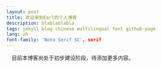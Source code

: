 ```yaml
---
layout: post
title: 欢迎来到Earl的个人博客
description: blablablabla
tags: jekyll blog chinese multilingual font github-page
lang: zh
font-family: 'Noto Serif SC', serif
---
```


&ensp;&ensp;目前本博客尚处于初步建设阶段，待添加更多内容。
